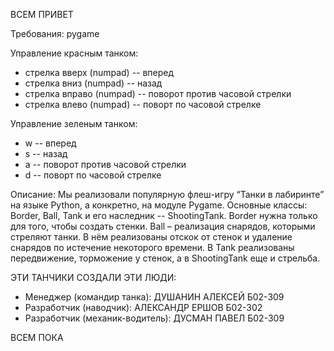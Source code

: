 ВСЕМ ПРИВЕТ

Требования: pygame

Управление красным танком:
- стрелка вверх (numpad) -- вперед
- стрелка вниз (numpad) -- назад
- стрелка вправо (numpad) -- поворот против часовой стрелки
- стрелка влево (numpad) -- поворт по часовой стрелке

Управление зеленым танком:
- w -- вперед
- s -- назад
- a -- поворот против часовой стрелки
- d -- поворт по часовой стрелке

Описание: Мы реализовали популярную флеш-игру “Танки в лабиринте” на языке Python, а конкретно, на модуле Pygame. Основные классы: Border, Ball, Tank и его наследник -- ShootingTank. Border нужна только для того, чтобы создать стенки. Ball – реализация снарядов, которыми стреляют танки. В нём реализованы отскок от стенок и удаление снарядов по истечение некоторого времени. В Tank реализованы передвижение, торможение у стенок, а в ShootingTank еще и стрельба.

ЭТИ ТАНЧИКИ СОЗДАЛИ ЭТИ ЛЮДИ:
- Менеджер (командир танка): ДУШАНИН АЛЕКСЕЙ Б02-309
- Разработчик (наводчик): АЛЕКСАНДР ЕРШОВ Б02-302
- Разработчик (механик-водитель): ДУСМАН ПАВЕЛ Б02-309

ВСЕМ ПОКА
